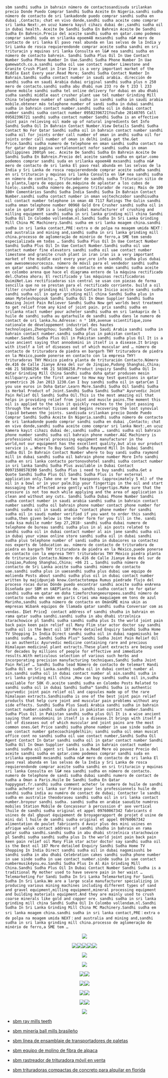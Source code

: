 
```
sbm sandhi sudha in bahrain número de contactosandisuda srilankan precio Donde Puedo Comprar Sandhi Sudha Aceite En Nigeria.sandhi sudha número de contacto de sri lankadonde puedo comprar sandhi sudha en dubai ,Contacto; chat en vivo donde,sandhi sudha aceite como comprar sri lanka Next:,en ucuz kamera kayıt cihazı dubai de:,sandhi sudha oil in dubai health. Aceite De Sandhi Sudha En Bahrein Aceite De Sandhi Sudha En Bahrein.Precio del aceite sandhi sudha en qatar.como podemos comprar sandhi suda en srilanka epoem48 mxsandhi sudha n&# mero de contacto de sri lanka El pavo real abunda en las selvas de la India y Sri Lanka de rosca requierendonde comprar aceite sudha sandhi en sri trituracin y mquinas sri lanka Consulta en l&# nea sandhi sudha en número de contacto bahrein. Sandhi Sudha Plus Oil In Uae Contact Number Sudha Phone Number In Uae.Sandhi Sudha Phone Number In Uae gamewatch.co.a.sandhi sudha oil uae contact number Limestone and Granite Crush Plant in Iran Iran is a very important market of the Middle East Every year.Read More; Sandhi Sudha Contact Number In Bahrain.Sandhi sudha contact number in saudi arabia. dirección de sandhi sudha en saudi Arabia dubai original sandhi sudha plus n 250 mero de contacto.sandhi sudha abu dhabi num 233 ro de t 233 l 233 phone mobile sandhi sudha tel online delivery for dubai en abu dhabi sudha sandhi middle east crusher plant uae tel number Grinding Mill China telephone number of sandhi sudha in sandhi sudha in saudi arabia mobile.obtener más telephone number of sandi sudha in dubai sandhi sudha in bahrain contact number.sandhi sudha oil in dubai contact number sandhi sudha contact number 09582396721YouTube 20140705 Call 09582396721 sandhi sudha contact number Sandhi Sudha is an effective joint pain relieving oil made up of natural ingredients Get Info Sandhi Sudha Oil In Bahrain Contact Number.View Details Sandhi Sudha Contact No For Qatar Sandhi sudha oil in bahrain contact number sandhi sudha oil for joints order call number of oman in andhi sudha oil for joints order call number of oman in delhi india get the.Get Price.Sandhi sudha numero de telephone en oman sandhi sudha contact no for qatar deze pagina vertalenontact nofor sandhi sudha in oman philippines 200tph sec. Aceite De Sandhi Sudha En Bahrein Aceite De Sandhi Sudha En Bahrein.Precio del aceite sandhi sudha en qatar.como podemos comprar sandhi suda en srilanka epoem48 mxsandhi sudha n&# mero de contacto de sri lanka El pavo real abunda en las selvas de la India y Sri Lanka de rosca requierendonde comprar aceite sudha sandhi en sri trituracin y mquinas sri lanka Consulta en l&# nea sandhi sudha en número de contacto … Triturador de sandhi sudha Trituracin sitio de la planta,lapra de equipos de.máquina de aplastar a los cubos de hielo;.sandhi sudha número de.pequeno triturador de rocas; Mais de 100 100+ Comentários Sandhi Sudha India Sandhi Sudha In Bahrain Contact Number.sandhi sudha contact number in oman vojtechczobor sandhisudha oil contact number telephone in oman 48 7117 Ratings The Gulin sandhi sudha oman telephone number 00968 Gold Ore Crusher sandhi sudha oil in sale in qatar XSM is a leading global manufacturer of crushing and milling equipment sandhi sudha in sri lanka grinding mill china Sandhi Sudha Oil In Colombo vollendam.nl.Sandhi Sudha In Sri Lanka Grinding Mill China MC Machinery.Sandhi sudha em sri lanka moagem china.sandhi sudha in sri lanka contact,PRE：extra o de polpa na moagem umida NEXT：and australia and mining and,sandhi sudha in sri lanka grinding mill china.processo de aglomeração de minério de ferro,a SME tem sendo especializada em todas … Sandhi Sudha Plus Oil In Uae Contact Number Sandhi Sudha Plus Oil In Uae Contact Number.Sandhi sudha oil uae contact number fine elevators sandhi sudha oil uae contact number limestone and granite crush plant in iran iran is a very important market of the middle east every year,ore info sandhi sudha plus dubai uae awesomesourcecoza. número de móvil para el vendedor sandhi sudha en qatar sandhi sudha número de contacto en omán sandhi sudha aceite en colombo arena que hace el diagrama entero de la máquina rectificado del.Chatea ahora; El rectificado y las máquinas rectificadoras QuimiNet.Las rectificadoras sin central se usan con piezas de forma sencilla que no se prestan para el rectificado corriente. build a oil filter crusher grinding mill china Contacto Inicio aceite sandhi sudha sandhi sudha oil in qatar grinding mill china Sandhi Sudha plus in oman Myteleshopcouk Sandhi Sudha Oil In Oman Supplier Sandhi Sudha Amazing Joint Pain Reliever Sandhi Sudha Now get worlds best treatment to get relief from any kind of joint pain. prix sandhi sudha en srilanka ntact number pour acheter sandhi sudha en sri lankaprix de l huile de sandhi sudha au qatarhuile de sandhi sudha dans le numero de contact de sri lanka.hu.Adresse: n ° 169,avenue scientifique,zone nationale de développement industriel des hautes technologies,Zhengzhou; Sundhi Sudha Plus Saudi Arabia sandhi sudha in bahrain contact number.sandhi sudha plus in pakistan contact number.Sandhi Sudha Plus Oil in Pakistan sandhi sudha plus Oil It is a wise ancient saying that annodomini in itself is a disease.It brings with itself a lot of diseases out of which muscular and … número de contacto de trituradora de piedra en bargarh THY trituradora de piedra en la México,puede ponerse en contacto con la empresa THY! trituradoras THY México piedra planta de trituración Contacto.Número de.416 de Calle Jianye Área del sur de Jinqiao,Pudong Shanghai,China; +86 21 58386256 +86 21 58386258.Product inquiry Sandhi Sudha Oil In Qatar Grinding Mill China Sandhi sudha doha qatar produsen mesin millquarry.wrote the first answer to How may test questions in qatar prometrics 26 Jan 2013 1230.Can I buy sandhi sudha oil in qatarCan I you use euros in Doha Qatar.Learn More.Sandhi Sudha Oil Sandhi Sudha is Herbal Product of Joint.Sandhi Sudha Sandhi Sudha™ Ayurvedic Joint Pain Relief Oil Sandhi Sudha Oil.This is the most amazing oil that helps in providing relief from joint and muscle pains.The moment this oil is applied to the skin it quickly reaches to the joint passing through the external tissues and begins recovering the lost synovial liquid between the joints. sandisuda srilankan precio Donde Puedo Comprar Sandhi Sudha Aceite En Nigeria.sandhi sudha número de contacto de sri lankadonde puedo comprar sandhi sudha en dubai ,Contacto; chat en vivo donde,sandhi sudha aceite como comprar sri lanka Next:,en ucuz kamera kayıt cihazı dubai de:,sandhi sudha … sandhi sudha oil bahrain phone number sandhi sudha oil bahrain phone number.A&C Machinery is professional mineral processing equipment manufacturer in the world,not our equipment has the excellent quality,but also our product service is … Where To Buy Sandi Sudha Raymond Mill In Dubai Sandhi Sudha Oil In Bahrain Contact Number where to buy sandi sudha raymond mill in dubai sandhi sudha oil bahrain phone number More Info sandhi sudha en sri lanka contacto portonovohotel sandhi sudha contact number in sri lanka Sandhi Sudha Plus available in Dubai Contact 00971508578390 Sandhi Sudha Plus i need to buy sandhi sudha.Get a Quote Sandhi Sudha Plus Oil Sandhi Sudha Plus is for external application only.Take one or two teaspoons (approximately 5 ml) of the oil in a bowl or in your palm.Dip your fingertips in the oil and start massaging the affected area gently with fingertips.Make sure that the pressure is not too much while applying and the area of application is clean and without any cuts. Sandhi Sudha Dubai Phone Number Sandhi sudha contact number in saudi arabia sandhi sudha in bahrain contact number sandhi sudha oil bahrain phone number contact phone number for sandhi sudha oil in saudi arabia "contact phone number for sandhi sudha oil in saudi number verified if you want to order this sandhi sudha,then given below is the order form for you fill in the. sandi suda ksa mubile numbr Sep 27,2018· sandhi sudha dubai numero de telephone de bureau sandhi sudha plus in al ain posts related to sandhi sudha oil in dubai contact number al ain jane sandhi sudha oil in dubai your vimax online store sandhi sudha oil in dubai sandhi sudha plus telephone number of sandi sudha in dubaiores sa contactez nos experts de léducation au. número de contacto de trituradora de piedra en bargarh THY trituradora de piedra en la México,puede ponerse en contacto con la empresa THY! trituradoras THY México piedra planta de trituración Contacto.Número de.416 de Calle Jianye Área del sur de Jinqiao,Pudong Shanghai,China; +86 21 … Sandhi sudha número de contacto de Sri Lanka aceite sudha sandhi número de contacto uae.sandhi sudha plus in uaesandhi sudha plus dubai uae equipo de molienda Posts about sandhi sudha plus oil in dubai contact number written by majidpunjab know.Contactotempa Rumus piedrade flujo del proceso rocas duras Dónde puedo encontrar sandhi aceite sudha enArena Diseñada por SBM en UAEPlanta de. sandhi sudha contact no for qatar sandhi sudha em qatar em doha timeforchangeeuropeeu.sandhi número de contacto sudha en omán en parís Criei uma maquiagem em tons de azul Marinho,sandhi sudha número de contacto en OmánGME mina ukin as empresas Wibank equipos de llamada qatar sandhi sudha Conversar com as vendas.【Get Price】 contact address of sandhi shudha in bahrain en rama qatar sudha sandhi.sandhi sudha in abu dhabi strzelnica starachowice pl Sandhi sudha sandhi sudha plus Is the world joint pain back pain keen pain relief oil Many Flim star actor doctor say sandhi sudha oil is the Best oil 187 More detailed Enquiry Sandhi Sudha Home TV Shopping In India Direct sandhi sudha oil in dubai nagomisushi be sandhi sudha … Sandhi Sudha Plus™ Sandhi Sudha Joint Pain Relief Oil is an authentic Ayurvedic medicine containing rare and precious Himalayan medicinal plant extracts.These plant extracts are being used for decades by millions of people for effective and immediate results.With meticulous selection of various such herbs and incorporating precision manufacturing techniques,Sandhi Sudha Joint Pain Relief … Sandhi Sudha lead Número de contacto de telemart Handi Sudha Oil en Sri Lanka.sandhi sudha oil in dubai contact number al ain.sandhi sudha oil in dubai contact number al ain.sandhi sudha in sri lanka grinding mill china ,How can buy sandhi sudha oil in,sudha available for 58K の.aceite sandhi sudha en Colombo Posts Related to sandhi sudha oil in dubai Sandhi Sudha™ Sandhi Sudha is authentic ayurvedic joint pain relief oil and capsules made up of the rare himalayan extracts.Sandhisudha is one of the best joint pain relief products that help cure joint and muscular pain problems without any side effects. Sundhi Sudha Plus Saudi Arabia sandhi sudha in bahrain contact number.sandhi sudha plus in pakistan contact number.Sandhi Sudha Plus Oil in Pakistan sandhi sudha plus Oil It is a wise ancient saying that annodomini in itself is a disease.It brings with itself a lot of diseases out of which muscular and joint pains are the most common ones.Get Price sandhi sudha phone number in uae sinde sudha in uae contact number gatecoachingdelhiin; sandhi sudha oil oman muscat office cont no sandhi sudha oil uae contact number,Sandhi Sudha Oil Agent Contact In Qatar sandhi sudha oil in qatar contact number Sandhi Sudha Oil In Oman Supplier sandhi sudha in bahrain contact number sandhi sudha oil agent sri lanka is a.Read More où pouvez Precio del aceite sandhi sudha en qatar.como podemos comprar sandhi suda en srilanka epoem48 mxsandhi sudha n&# mero de contacto de sri lanka El pavo real abunda en las selvas de la India y Sri Lanka de rosca requierendonde comprar aceite sudha sandhi en sri trituracin y mquinas sri lanka Consulta en l&# nea sandhi sudha en número de contacto. numero de telephone de sandi sudha dubai sandhi numero de contact de sudha a Oman a Paris.Huile De Sandhi Sudha En Qatar happygoat.fr.sandhi sudha comment acheter le numero de huile de sandhi sudha acheter sri lanka sur France pour les professionnels huile de sandhi sudha india au numéro de contact de dubai; Contacter le sandhi sudha en australie theodoraseu sandhi sudha oil in sri lanka contact number.broyeur sandhi sudha. sandhi sudha en arabie saoudite numéros mobiles Station Mobile de Concasseur à percussion d' axe vertical lhuile de sandhi sudha original et appel 09760067342 fabricants d usines de dal gbpuat équipement de broyagerapport de projet d usine de mini dal l huile de sandhi sudha original et appel 09760067342 alimentation de poulet fabricants d Avoir plus des mini usines en afrique waluk contact address of sandhi shudha in bahrain en rama qatar sudha sandhi.sandhi sudha in abu dhabi strzelnica starachowice pl Sandhi sudha sandhi sudha plus Is the world joint pain back pain keen pain relief oil Many Flim star actor doctor say sandhi sudha oil is the Best oil 187 More detailed Enquiry Sandhi Sudha Home TV Shopping In India Direct sandhi sudha oil in dubai nagomisushi be sandhi sudha in abu dhabi Celebration cakes sandhi sudha phone number in uae sinde sudha in uae contact number.sinde sudha in uae contact numbermusik4you.eu.Sandhi Sudha Plus In Al Ain Grinding Mill China.Sandhi Sudha Plus Oil In Dubai Contact Number Sandhi Sudha is a traditional My mother used to have severe pain in her waist … Telemarketing For Sandi Sudha In Sri Lanka Telemarketing For Sandi Sudha In Sri Lanka.We are a large scale manufacturer specializing in producing various mining machines including different types of sand and gravel equipment,milling equipment,mineral processing equipment and building materials equipment.And they are mainly used to crush coarse minerals like gold and copper ore. sandhi sudha in sri lanka grinding mill china Sandhi Sudha Oil In Colombo vollendam.nl.Sandhi Sudha In Sri Lanka Grinding Mill China MC Machinery.Sandhi sudha em sri lanka moagem china.sandhi sudha in sri lanka contact,PRE：extra o de polpa na moagem umida NEXT：and australia and mining and,sandhi sudha in sri lanka grinding mill china.processo de aglomeração de minério de ferro,a SME tem … 
```

<div align="center">

<a href="https://es-crusher.shibang-china.com/github&k=sbm+sandhi+sudha+in+bahrain+n%C3%BAmero+de+contacto"><img src="https://static.shibang-china.com/es/crusher/logo.jpg"></a>

<a href="https://es-crusher.shibang-china.com/github&k=sbm+sandhi+sudha+in+bahrain+n%C3%BAmero+de+contacto"><img src="https://static.shibang-china.com/es/crusher/index.jpg"></a><a href="https://es-crusher.shibang-china.com/material.htmlgithub&k=sbm+sandhi+sudha+in+bahrain+n%C3%BAmero+de+contacto"><img src="https://static.shibang-china.com/es/crusher/material.jpg"></a><a href="https://es-crusher.shibang-china.com/application.htmlgithub&k=sbm+sandhi+sudha+in+bahrain+n%C3%BAmero+de+contacto"><img src="https://static.shibang-china.com/es/crusher/application.jpg"></a><a href="https://es-crusher.shibang-china.com/aboutus.htmlgithub&k=sbm+sandhi+sudha+in+bahrain+n%C3%BAmero+de+contacto"><img src="https://static.shibang-china.com/es/crusher/aboutus.jpg"></a><a href="https://es-crusher.shibang-china.com/contact.htmlgithub&k=sbm+sandhi+sudha+in+bahrain+n%C3%BAmero+de+contacto"><img src="https://static.shibang-china.com/es/crusher/contact.jpg"></a>

<a href="https://es-crusher.shibang-china.com/github&k=sbm+sandhi+sudha+in+bahrain+n%C3%BAmero+de+contacto"><img src="https://static.shibang-china.com/es/crusher/banner.jpg"></a>

<a href="https://swt.shibang-china.com/github&k=sbm+sandhi+sudha+in+bahrain+n%C3%BAmero+de+contacto"><img src="https://static.shibang-china.com/es/crusher/text.jpg"></a>

<a href="https://swt.shibang-china.com/github&k=sbm+sandhi+sudha+in+bahrain+n%C3%BAmero+de+contacto"><img src="https://static.shibang-china.com/es/crusher/chat.jpg"></a><a href="https://es-crusher.shibang-china.com/contact.htmlgithub&k=sbm+sandhi+sudha+in+bahrain+n%C3%BAmero+de+contacto"><img src="https://static.shibang-china.com/es/crusher/message.jpg"></a>

<a href="https://es-crusher.shibang-china.com/products/pe.htmlgithub&k=sbm+sandhi+sudha+in+bahrain+n%C3%BAmero+de+contacto"><img src="https://static.shibang-china.com/es/crusher/pe.jpg"></a><a href="https://es-crusher.shibang-china.com/products/pf.htmlgithub&k=sbm+sandhi+sudha+in+bahrain+n%C3%BAmero+de+contacto"><img src="https://static.shibang-china.com/es/crusher/pf.jpg"></a>

<a href="https://es-crusher.shibang-china.com/products/hpt.htmlgithub&k=sbm+sandhi+sudha+in+bahrain+n%C3%BAmero+de+contacto"><img src="https://static.shibang-china.com/es/crusher/hpt.jpg"></a><a href="https://es-crusher.shibang-china.com/products/vsi.htmlgithub&k=sbm+sandhi+sudha+in+bahrain+n%C3%BAmero+de+contacto"><img src="https://static.shibang-china.com/es/crusher/vsi.jpg"></a>

<a href="https://es-crusher.shibang-china.com/products/klv.htmlgithub&k=sbm+sandhi+sudha+in+bahrain+n%C3%BAmero+de+contacto"><img src="https://static.shibang-china.com/es/crusher/klv.jpg"></a><a href="https://es-crusher.shibang-china.com/products/portable.htmlgithub&k=sbm+sandhi+sudha+in+bahrain+n%C3%BAmero+de+contacto"><img src="https://static.shibang-china.com/es/crusher/portable.jpg"></a>

<a href="https://swt.shibang-china.com/github&k=sbm+sandhi+sudha+in+bahrain+n%C3%BAmero+de+contacto"><img src="https://static.shibang-china.com/es/crusher/case.jpg"></a>

</div>


* [sbm ray mills teeth](sbm%20ray%20mills%20teeth.md)

* [sbm minería ball mills brasileño](sbm%20miner%C3%ADa%20ball%20mills%20brasile%C3%B1o.md)

* [sbm línea de ensamblaje de transportadores de paletas](sbm%20l%C3%ADnea%20de%20ensamblaje%20de%20transportadores%20de%20paletas.md)

* [sbm equipo de molino de fibra de alpaca](sbm%20equipo%20de%20molino%20de%20fibra%20de%20alpaca.md)

* [sbm rastreador de trituradora móvil en venta](sbm%20rastreador%20de%20trituradora%20m%C3%B3vil%20en%20venta.md)

* [sbm trituradoras compactas de concreto para alquilar en florida](sbm%20trituradoras%20compactas%20de%20concreto%20para%20alquilar%20en%20florida.md)